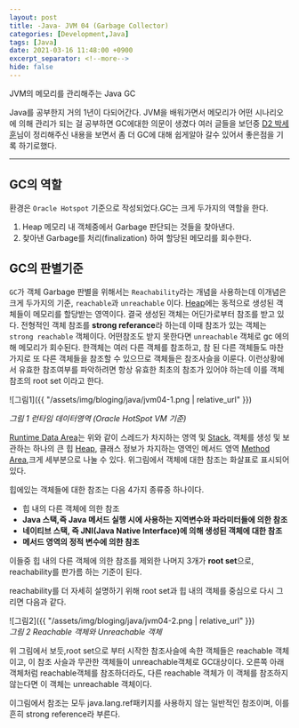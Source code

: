 ```yaml
---
layout: post
title: -Java- JVM 04 (Garbage Collector)
categories: [Development,Java]
tags: [Java]
date: 2021-03-16 11:48:00 +0900
excerpt_separator: <!--more-->
hide: false
---
```

JVM의 메모리를 관리해주는 Java GC
<!--more-->

Java를 공부한지 거의 1년이 다되어간다. JVM을 배워가면서 메모리가 어떤 시나리오에 의해 관리가 되는 걸 공부하면 GC에대한 의문이 생겼다 여러 글들을 보던중 [D2 박세훈](https://d2.naver.com/helloworld/329631)님이 정리해주신 내용을 보면서 좀 더 GC에 대해 쉽게알아 갈수 있어서 좋은점을 기록 하기로했다.  

---  

## GC의 역할  

환경은 `Oracle Hotspot` 기준으로 작성되었다.GC는 크게 두가지의 역할을 한다.  
1. Heap 메모리 내 객체중에서 Garbage 판단되는 것들을 찾아낸다.
2. 찾아낸 Garbage를 처리(finalization) 하여 할당된 메모리를 회수한다.  

## GC의 판별기준  
`GC`가 객체 Garbage 판별을 위해서는 `Reachability`라는 개념을 사용하는데 이개념은 크게 두가지의 기준, `reachable`과 `unreachable` 이다. [Heap](https://kimchi-dev.github.io/posts/Java_JVM02/)에는 동적으로 생성된 객체들이 메모리를 할당받는 영역이다. 결국 생성된 객체는 어딘가로부터 참조를 받고 있다. 전형적인 객체 참조를 **strong referance**라 하는데 이때 참조가 있는 객체는 `strong reachable` 객체이다. 어떤참조도 받지 못한다면 `unreachable` 객체로 gc 에의해 메모리가 회수된다. 한객체는 여러 다른 객체를 참조하고, 참 된 다른 객체들도 마찬가지로 또 다른 객체들을 참조할 수 있으므로 객체들은 참조사슬을 이룬다. 이런상황에서 유효한 참조여부를 파악하려면 항상 유효한 최초의 참조가 있어야 하는데 이를 객체 참조의 root set 이라고 한다.  

![그림1]({{ "/assets/img/bloging/java/jvm04-1.png | relative_url" }})  

_그림 1 런타임 데이터영역 (Oracle HotSpot VM 기준)_  

[Runtime Data Area](https://kimchi-dev.github.io/posts/Java_JVM01/)는 위와 같이 스레드가 차지하는 영역 및 [Stack](https://kimchi-dev.github.io/posts/Java_JVM03/), 객체를 생성 및 보관하는 하나의 큰 힙 [Heap](https://kimchi-dev.github.io/posts/Java_JVM02/), 클래스 정보가 차지하는 영역인 메서드 영역 [Method Area](https://kimchi-dev.github.io/posts/Java_JVM01/#1-method-area),크게 세부분으로 나눌 수 있다. 위그림에서 객체에 대한 참조는 화살표로 표시되어 있다.  

힙에있는 객체들에 대한 참조는 다음 4가지 종류중 하나이다.  

  - 힙 내의 다른 객체에 의한 참조  
  - **Java 스택,즉 Java 메서드 실행 시에 사용하는 지역변수와 파라미터들에 의한 참조**  
  - **네이티브 스택, 즉 JNI(Java Native Interface)에 의해 생성된 객체에 대한 참조**  
  - **메서드 영역의 정적 변수에 의한 참조**  

이들중 힙 내의 다른 객체에 의한 참조를 제외한 나머지 3개가 **root set**으로, reachability를 판가름 하는 기준이 된다.  

reachability를 더 자세히 설명하기 위해 root set과 힙 내의 객체를 중심으로 다시 그리면 다음과 같다.  

![그림2]({{ "/assets/img/bloging/java/jvm04-2.png | relative_url" }})  
_그림 2 Reachable 객체와 Unreachable 객체_  


위 그림에서 보듯,root set으로 부터 시작한 참조사슬에 속한 객체들은 reachable 객체이고, 이 참조 사슬과 무관한 객체들이 unreachable객체로 GC대상이다. 오른쪽 아래 객체처럼 reachable객체를 참조하더라도, 다른 reachable 객체가 이 객체를 참조하지 않는다면 이 객체는 unreachable 객체이다.  

이그림에서 참조는 모두 java.lang.ref패키지를 사용하지 않는 일반적인 참조이며, 이를 흔히 strong reference라 부른다.
